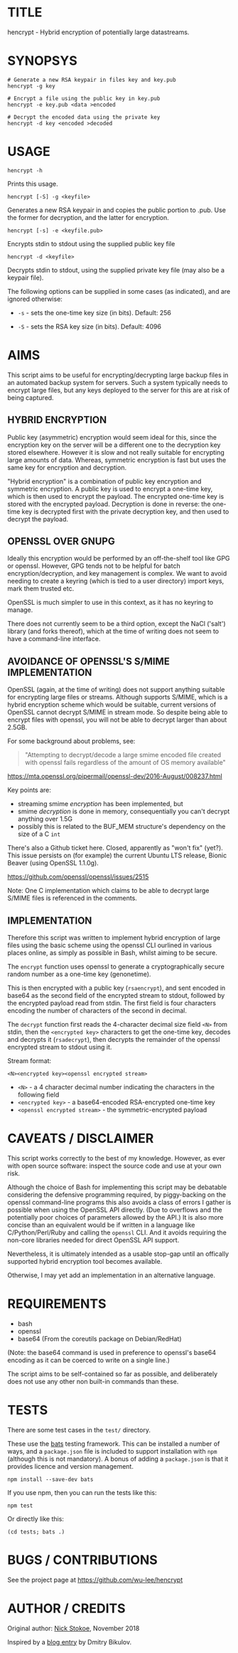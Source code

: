 
# TITLE

hencrypt - Hybrid encryption of potentially large datastreams.


# SYNOPSYS

    # Generate a new RSA keypair in files key and key.pub
    hencrypt -g key
	
	# Encrypt a file using the public key in key.pub
    hencrypt -e key.pub <data >encoded
	
	# Decrypt the encoded data using the private key
    hencrypt -d key <encoded >decoded


# USAGE

    hencrypt -h 

Prints this usage.


    hencrypt [-S] -g <keyfile>

Generates a new RSA keypair in <keyfile> and copies the public portion
to <keyfile>.pub. Use the former for decryption, and the latter for
encryption.


    hencrypt [-s] -e <keyfile.pub>

Encrypts stdin to stdout using the supplied public key file


    hencrypt -d <keyfile>

Decrypts stdin to stdout, using the supplied private key file (may
also be a keypair file).


The following options can be supplied in some cases (as indicated),
and are ignored otherwise:

 - `-s` - sets the one-time key size (in bits).  Default: 256

 - `-S` - sets the RSA key size (in bits).  Default: 4096


# AIMS

This script aims to be useful for encrypting/decrypting large backup
files in an automated backup system for servers. Such a system
typically needs to encrypt large files, but any keys deployed to the
server for this are at risk of being captured.

## HYBRID ENCRYPTION

Public key (asymmetric) encryption would seem ideal for this, since
the encryption key on the server will be a different one to the
decryption key stored elsewhere. However it is slow and not really
suitable for encrypting large amounts of data. Whereas, symmetric
encryption is fast but uses the same key for encryption and
decryption.

"Hybrid encryption" is a combination of public key encryption and
symmetric encryption.  A public key is used to encrypt a one-time
key, which is then used to encrypt the payload. The encrypted
one-time key is stored with the encrypted payload.  Decryption
is done in reverse: the one-time key is decrypted first with the
private decryption key, and then used to decrypt the payload.

## OPENSSL OVER GNUPG

Ideally this encryption would be performed by an off-the-shelf tool
like GPG or openssl.  However, GPG tends not to be helpful for batch
encryption/decryption, and key management is complex. We want to avoid
needing to create a keyring (which is tied to a user directory) import
keys, mark them trusted etc.

OpenSSL is much simpler to use in this context, as it has no keyring
to manage. 

There does not currently seem to be a third option, except the NaCl
('salt') library (and forks thereof), which at the time of writing
does not seem to have a command-line interface.

## AVOIDANCE OF OPENSSL'S S/MIME IMPLEMENTATION

OpenSSL (again, at the time of writing) does not support anything
suitable for encrypting large files or streams. Although supports
S/MIME, which is a hybrid encryption scheme which would be suitable,
current versions of OpenSSL cannot decrypt S/MIME in stream mode. So
despite being able to encrypt files with openssl, you will not be able
to decrypt larger than about 2.5GB.

For some background about problems, see:

> "Attempting to decrypt/decode a large smime encoded file created with
> openssl fails regardless of the amount of OS memory available"

https://mta.openssl.org/pipermail/openssl-dev/2016-August/008237.html

Key points are:

- streaming smime *encryption* has been implemented, but
- smime *decryption* is done in memory, consequentially you can't decrypt
anything over 1.5G
- possibly this is related to the BUF_MEM structure's dependency on the size of
a C `int`

There's also a Github ticket here. Closed, apparently as "won't fix"
(yet?). This issue persists on (for example) the current Ubuntu LTS
release, Bionic Beaver (using OpenSSL 1.1.0g).

https://github.com/openssl/openssl/issues/2515

Note: One C implementation which claims to be able to decrypt large
S/MIME files is referenced in the comments.

## IMPLEMENTATION

Therefore this script was written to implement hybrid encryption of
large files using the basic scheme using the openssl CLI ourlined in
various places online, as simply as possible in Bash, whilst aiming to
be secure.

The `encrypt` function uses openssl to generate a cryptographically
secure random number as a one-time key (genonetime).

This is then encrypted with a public key (`rsaencrypt`), and sent
encoded in base64 as the second field of the encrypted stream to
stdout, followed by the encrypted payload read from stdin. The first
field is four characters encoding the number of characters of the
second in decimal.

The `decrypt` function first reads the 4-character decimal size field
`<N>` from stdin, then the `<encrypted key>` characters to get the
one-time key, decodes and decrypts it (`rsadecrypt`), then decrypts
the remainder of the openssl encrypted stream to stdout using it.

Stream format:

    <N><encrypted key><openssl encrypted stream>
	
 - `<N>` - a 4 character decimal number indicating the characters in
   the following field
 - `<encrypted key>` - a base64-encoded RSA-encrypted one-time key
 - `<openssl encrypted stream>` - the symmetric-encrypted payload

# CAVEATS / DISCLAIMER

This script works correctly to the best of my knowledge. However, as
ever with open source software: inspect the source code and use at
your own risk.

Although the choice of Bash for implementing this script may be
debatable considering the defensive programming required, by
piggy-backing on the openssl command-line programs this also avoids a
class of errors I gather is possible when using the OpenSSL API
directly. (Due to overflows and the potentially poor choices of
parameters allowed by the API.)  It is also more concise than an
equivalent would be if written in a language like C/Python/Perl/Ruby
and calling the `openssl` CLI. And it avoids requiring the non-core
libraries needed for direct OpenSSL API support.

Nevertheless, it is ultimately intended as a usable stop-gap until an
offically supported hybrid encryption tool becomes available.

Otherwise, I may yet add an implementation in an alternative language.


# REQUIREMENTS

 - bash
 - openssl
 - base64 (From the coreutils package on Debian/RedHat)

(Note: the base64 command is used in preference to openssl's base64
encoding as it can be coerced to write on a single line.)


The script aims to be self-contained so far as possible, and
deliberately does not use any other non built-in commands than these.


# TESTS

There are some test cases in the `test/` directory.

These use the [bats][3] testing framework. This can be installed a
number of ways, and a `package.json` file is included to support
installation with `npm` (although this is not mandatory). A bonus of
adding a `package.json` is that it provides licence and version
management.

    npm install --save-dev bats
	
If you use npm, then you can run the tests like this:

    npm test
	
Or directly like this:

    (cd tests; bats .)
	

# BUGS / CONTRIBUTIONS

See the project page at https://github.com/wu-lee/hencrypt


# AUTHOR / CREDITS

Original author: [Nick Stokoe][1], November 2018

Inspired by a [blog entry][2] by Dmitry Bikulov.

[1]: https://github.com/wu-lee
[2]: http://bikulov.org/blog/2013/10/12/hybrid-symmetric-asymmetric-encryption-for-large-files/
[3]: https://github.com/bats-core/bats-core
